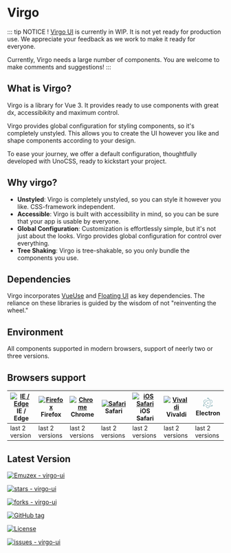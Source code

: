 # Virgo

::: tip NOTICE !
[Virgo UI](https://github.com/emuzex/virgo-ui) is currently in WIP. It is not yet ready for production use. We appreciate your feedback as we work to make it ready for everyone.

Currently, Virgo needs a large number of components. You are welcome to make comments and suggestions!
:::

## What is Virgo?
Virgo is a library for Vue 3. It provides ready to use components with great dx, accessibikity and maximum control.

Virgo provides global configuration for styling components, so it's completely unstyled. This allows you to create the UI however you like and shape components according to your design.

To ease your journey, we offer a default configuration, thoughtfully developed with UnoCSS, ready to kickstart your project.

## Why virgo?
- **Unstyled**: Virgo is completely unstyled, so you can style it however you like. CSS-framework independent.
- **Accessible**: Virgo is built with accessibility in mind, so you can be sure that your app is usable by everyone.
- **Global Configuration**: Customization is effortlessly simple, but it's not just about the looks. Virgo provides global configuration for control over everything.
- **Tree Shaking**: Virgo is tree-shakable, so you only bundle the components you use.

## Dependencies
Virgo incorporates [VueUse](https://vueuse.org/) and [Floating UI](https://floating-ui.com/) as key dependencies.
The reliance on these libraries is guided by the wisdom of not "reinventing the wheel."

## Environment

All components supported in modern browsers, support of neerly two or three versions.

## Browsers support

| [<img src="https://raw.githubusercontent.com/alrra/browser-logos/master/src/edge/edge_48x48.png" alt="IE / Edge" width="24px" height="24px" />](http://godban.github.io/browsers-support-badges/)<br/>IE / Edge | [<img src="https://raw.githubusercontent.com/alrra/browser-logos/master/src/firefox/firefox_48x48.png" alt="Firefox" width="24px" height="24px" />](http://godban.github.io/browsers-support-badges/)<br/>Firefox | [<img src="https://raw.githubusercontent.com/alrra/browser-logos/master/src/chrome/chrome_48x48.png" alt="Chrome" width="24px" height="24px" />](http://godban.github.io/browsers-support-badges/)<br/>Chrome | [<img src="https://raw.githubusercontent.com/alrra/browser-logos/master/src/safari/safari_48x48.png" alt="Safari" width="24px" height="24px" />](http://godban.github.io/browsers-support-badges/)<br/>Safari | [<img src="https://raw.githubusercontent.com/alrra/browser-logos/master/src/safari-ios/safari-ios_48x48.png" alt="iOS Safari" width="24px" height="24px" />](http://godban.github.io/browsers-support-badges/)<br/>iOS Safari | [<img src="https://raw.githubusercontent.com/alrra/browser-logos/master/src/vivaldi/vivaldi_48x48.png" alt="Vivaldi" width="24px" height="24px" />](http://godban.github.io/browsers-support-badges/)<br/>Vivaldi | [<img src="https://raw.githubusercontent.com/alrra/browser-logos/master/src/electron/electron_48x48.png" alt="Electron" width="24px" height="24px" />](http://godban.github.io/browsers-support-badges/)<br/>Electron |
|-----------------------------------------------------------------------------------------------------------------------------------------------------------------------------------------------------------------| --------- | --------- | --------- | --------- | --------- | --------- |
| last 2 version                                                                                                                                                                                                  | last 2 versions| last 2 versions| last 2 versions| last 2 versions| last 2 versions| last 2 versions

## Latest Version

[![Emuzex - virgo-ui](https://img.shields.io/static/v1?label=Emuzex&message=virgo-ui&color=blue&logo=github)](https://github.com/Emuzex/virgo-ui "Go to GitHub repo")

[![stars - virgo-ui](https://img.shields.io/github/stars/Emuzex/virgo-ui?style=social)](https://github.com/Emuzex/virgo-ui)

[![forks - virgo-ui](https://img.shields.io/github/forks/Emuzex/virgo-ui?style=social)](https://github.com/Emuzex/virgo-ui)

[![GitHub tag](https://img.shields.io/github/tag/Emuzex/virgo-ui?include_prereleases=&sort=semver&color=blue)](https://github.com/Emuzex/virgo-ui/releases/)

[![License](https://img.shields.io/badge/License-MIT-blue)](#license)

[![issues - virgo-ui](https://img.shields.io/github/issues/Emuzex/virgo-ui)](https://github.com/Emuzex/virgo-ui/issues)
